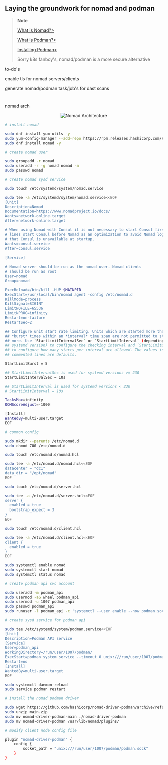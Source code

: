 ## Laying the groundwork for nomad and podman

> **Note**
>
>[What is Nomad?>](https://www.nomadproject.io)
>
>[What is Podman?>](https://www.redhat.com/en/topics/containers/what-is-podman)
>
>[Installing Podman>](https://podman.io/getting-started/installation)
>
> Sorry k8s fanboy's, nomad/podman is a more secure alternative


to-do's

enable tls for nomad servers/clients

generate nomad/podman task/job's for dast scans

#

nomad arch
<p align="center">
  <img src="https://content.hashicorp.com/api/assets?product=tutorials&version=main&asset=public%2Fimg%2Fnomad%2Fproduction%2Fnomad_reference_diagram.png?raw=true" alt="Nomad Architecture"/>
</p>


```sh
# install nomad

sudo dnf install yum-utils -y
sudo yum-config-manager --add-repo https://rpm.releases.hashicorp.com/RHEL/hashicorp.repo
sudo dnf install nomad -y

# create nomad user

sudo groupadd -r nomad
sudo useradd -r -g nomad nomad -m
sudo passwd nomad

# create nomad sysd service

sudo touch /etc/systemd/system/nomad.service

sudo tee -a /etc/systemd/system/nomad.service<<EOF
[Unit]
Description=Nomad
Documentation=https://www.nomadproject.io/docs/
Wants=network-online.target
After=network-online.target

# When using Nomad with Consul it is not necessary to start Consul first. These
# lines start Consul before Nomad as an optimization to avoid Nomad logging
# that Consul is unavailable at startup.
Wants=consul.service
After=consul.service

[Service]

# Nomad server should be run as the nomad user. Nomad clients
# should be run as root
User=nomad
Group=nomad

ExecReload=/bin/kill -HUP $MAINPID
ExecStart=/usr/local/bin/nomad agent -config /etc/nomad.d
KillMode=process
KillSignal=SIGINT
LimitNOFILE=65536
LimitNPROC=infinity
Restart=on-failure
RestartSec=2

## Configure unit start rate limiting. Units which are started more than
## *burst* times within an *interval* time span are not permitted to start any
## more. Use `StartLimitIntervalSec` or `StartLimitInterval` (depending on
## systemd version) to configure the checking interval and `StartLimitBurst`
## to configure how many starts per interval are allowed. The values in the
## commented lines are defaults.

StartLimitBurst = 5

## StartLimitIntervalSec is used for systemd versions >= 230
StartLimitIntervalSec = 10s

## StartLimitInterval is used for systemd versions < 230
# StartLimitInterval = 10s

TasksMax=infinity
OOMScoreAdjust=-1000

[Install]
WantedBy=multi-user.target
EOF

# common config

sudo mkdir --parents /etc/nomad.d
sudo chmod 700 /etc/nomad.d

sudo touch /etc/nomad.d/nomad.hcl

sudo tee -a /etc/nomad.d/nomad.hcl<<EOF
datacenter = "dc1"
data_dir = "/opt/nomad"
EOF

sudo touch /etc/nomad.d/server.hcl

sudo tee -a /etc/nomad.d/server.hcl<<EOF
server {
  enabled = true
  bootstrap_expect = 3
}
EOF

sudo touch /etc/nomad.d/client.hcl

sudo tee -a /etc/nomad.d/client.hcl<<EOF
client {
  enabled = true
}
EOF

sudo systemctl enable nomad
sudo systemctl start nomad
sudo systemctl status nomad

# create podman api svc account

sudo useradd -m podman_api
sudo usermod -aG wheel podman_api
sudo usermod -u 1007 podman_api
sudo passwd podman_api
sudo runuser -l podman_api -c 'systemctl --user enable --now podman.socket'

# create sysd service for podman api

sudo tee /etc/systemd/system/podman.service<<EOF
[Unit]
Description=Podman API service
[Service]
User=podman_api
WorkingDirectory=/run/user/1007/podman/
ExecStart=podman system service --timeout 0 unix:///run/user/1007/podman/podman.sock
Restart=no
[Install]
WantedBy=multi-user.target
EOF

sudo systemctl daemon-reload
sudo service podman restart

# install the nomad podman driver

sudo wget https://github.com/hashicorp/nomad-driver-podman/archive/refs/heads/main.zip
sudo unzip main.zip
sudo mv nomad-driver-podman-main ./nomad-driver-podman
sudo mv nomad-driver-podman /usr/lib/nomad/plugins/

# modify client node config file

plugin "nomad-driver-podman" {
    config {
        socket_path = "unix:///run/user/1007/podman/podman.sock"
    }
}

```
